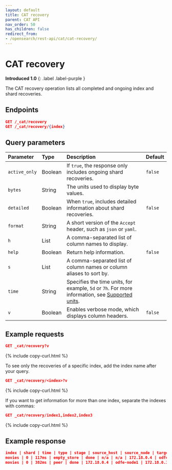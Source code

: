 ```yaml
---
layout: default
title: CAT recovery
parent: CAT API
nav_order: 50
has_children: false
redirect_from:
- /opensearch/rest-api/cat/cat-recovery/
---
```


# CAT recovery
**Introduced 1.0**
{: .label .label-purple }

The CAT recovery operation lists all completed and ongoing index and shard recoveries.


<!-- spec_insert_start
api: cat.recovery
component: endpoints
-->
## Endpoints

```json
GET /_cat/recovery
GET /_cat/recovery/{index}
```
<!-- spec_insert_end -->


<!-- spec_insert_start
api: cat.recovery
component: query_parameters
columns: Parameter,Type,Description,Default
include_deprecated: false
-->
## Query parameters



Parameter | Type | Description | Default
:--- | :--- | :--- | :---
`active_only` | Boolean | If `true`, the response only includes ongoing shard recoveries. | `false`
`bytes` | String | The units used to display byte values. | 
`detailed` | Boolean | When `true`, includes detailed information about shard recoveries. | `false`
`format` | String | A short version of the `Accept` header, such as `json` or `yaml`. | 
`h` | List | A comma-separated list of column names to display. | 
`help` | Boolean | Return help information. | `false`
`s` | List | A comma-separated list of column names or column aliases to sort by. | 
`time` | String | Specifies the time units, for example, `5d` or `7h`. For more information, see [Supported units](https://opensearch.org/docs/latest/api-reference/units/). | 
`v` | Boolean | Enables verbose mode, which displays column headers. | `false`
<!-- spec_insert_end -->

## Example requests

```json
GET _cat/recovery?v
```
{% include copy-curl.html %}

To see only the recoveries of a specific index, add the index name after your query.

```json
GET _cat/recovery/<index>?v
```
{% include copy-curl.html %}

If you want to get information for more than one index, separate the indexes with commas:

```json
GET _cat/recovery/index1,index2,index3
```
{% include copy-curl.html %}

## Example response

```json
index | shard | time | type | stage | source_host | source_node | target_host | target_node | repository | snapshot | files | files_recovered | files_percent | files_total | bytes | bytes_recovered | bytes_percent | bytes_total | translog_ops | translog_ops_recovered | translog_ops_percent
movies | 0 | 117ms | empty_store | done | n/a | n/a | 172.18.0.4 | odfe-node1 | n/a | n/a | 0 | 0 | 0.0% | 0 | 0 | 0 | 0.0% | 0 | 0 | 0 | 100.0%
movies | 0 | 382ms | peer | done | 172.18.0.4 | odfe-node1 | 172.18.0.3 | odfe-node2 | n/a | n/a | 1 | 1 |  100.0% | 1 | 208 | 208 | 100.0% | 208 | 1 | 1 | 100.0%
```
